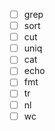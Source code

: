 - [ ] grep
- [ ] sort
- [ ] cut
- [ ] uniq
- [ ] cat
- [ ] echo
- [ ] fmt
- [ ] tr
- [ ] nl
- [ ] wc